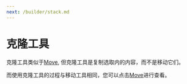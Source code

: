 ```yaml
---
next: /builder/stack.md
---
```


# 克隆工具

克隆工具类似于[Move](move.md), 但克隆工具是复制选取内的内容，而不是移动它们。

而使用克隆工具的过程与移动工具相同，您可以点击[Move](move.md)进行查看。
